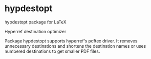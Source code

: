 # hypdestopt

hypdestopt  package for LaTeX

Hyperref destination optimizer


Package hypdestopt supports hyperref's
pdftex driver. It removes unnecessary destinations
and shortens the destination names or uses numbered destinations
to get smaller PDF files.


